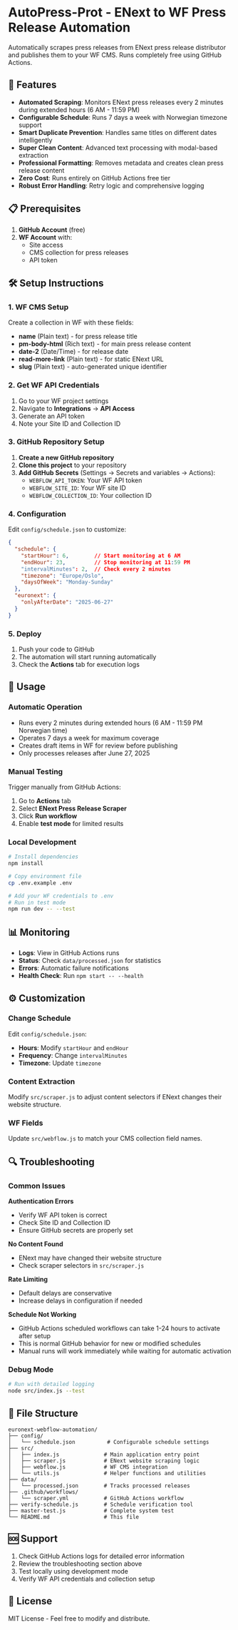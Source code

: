 # AutoPress-Prot - ENext to WF Press Release Automation

Automatically scrapes press releases from ENext press release distributor and publishes them to your WF CMS. Runs completely free using GitHub Actions.

## 🚀 Features

- **Automated Scraping**: Monitors ENext press releases every 2 minutes during extended hours (6 AM - 11:59 PM)
- **Configurable Schedule**: Runs 7 days a week with Norwegian timezone support
- **Smart Duplicate Prevention**: Handles same titles on different dates intelligently
- **Super Clean Content**: Advanced text processing with modal-based extraction
- **Professional Formatting**: Removes metadata and creates clean press release content
- **Zero Cost**: Runs entirely on GitHub Actions free tier
- **Robust Error Handling**: Retry logic and comprehensive logging

## 📋 Prerequisites

1. **GitHub Account** (free)
2. **WF Account** with:
   - Site access
   - CMS collection for press releases
   - API token

## 🛠 Setup Instructions

### 1. WF CMS Setup

Create a collection in WF with these fields:
- **name** (Plain text) - for press release title
- **pm-body-html** (Rich text) - for main press release content  
- **date-2** (Date/Time) - for release date
- **read-more-link** (Plain text) - for static ENext URL
- **slug** (Plain text) - auto-generated unique identifier

### 2. Get WF API Credentials

1. Go to your WF project settings
2. Navigate to **Integrations** → **API Access**
3. Generate an API token
4. Note your Site ID and Collection ID

### 3. GitHub Repository Setup

1. **Create a new GitHub repository**
2. **Clone this project** to your repository
3. **Add GitHub Secrets** (Settings → Secrets and variables → Actions):
   - `WEBFLOW_API_TOKEN`: Your WF API token
   - `WEBFLOW_SITE_ID`: Your WF site ID
   - `WEBFLOW_COLLECTION_ID`: Your collection ID

### 4. Configuration

Edit `config/schedule.json` to customize:

```json
{
  "schedule": {
    "startHour": 6,        // Start monitoring at 6 AM
    "endHour": 23,         // Stop monitoring at 11:59 PM
    "intervalMinutes": 2,  // Check every 2 minutes
    "timezone": "Europe/Oslo",
    "daysOfWeek": "Monday-Sunday"
  },
  "euronext": {
    "onlyAfterDate": "2025-06-27"
  }
}
```

### 5. Deploy

1. Push your code to GitHub
2. The automation will start running automatically
3. Check the **Actions** tab for execution logs

## 🔧 Usage

### Automatic Operation
- Runs every 2 minutes during extended hours (6 AM - 11:59 PM Norwegian time)
- Operates 7 days a week for maximum coverage
- Creates draft items in WF for review before publishing
- Only processes releases after June 27, 2025

### Manual Testing
Trigger manually from GitHub Actions:
1. Go to **Actions** tab
2. Select **ENext Press Release Scraper**
3. Click **Run workflow**
4. Enable **test mode** for limited results

### Local Development
```bash
# Install dependencies
npm install

# Copy environment file
cp .env.example .env

# Add your WF credentials to .env
# Run in test mode
npm run dev -- --test
```

## 📊 Monitoring

- **Logs**: View in GitHub Actions runs
- **Status**: Check `data/processed.json` for statistics
- **Errors**: Automatic failure notifications
- **Health Check**: Run `npm start -- --health`

## ⚙️ Customization

### Change Schedule
Edit `config/schedule.json`:
- **Hours**: Modify `startHour` and `endHour`
- **Frequency**: Change `intervalMinutes`
- **Timezone**: Update `timezone`

### Content Extraction
Modify `src/scraper.js` to adjust content selectors if ENext changes their website structure.

### WF Fields
Update `src/webflow.js` to match your CMS collection field names.

## 🔍 Troubleshooting

### Common Issues

**Authentication Errors**
- Verify WF API token is correct
- Check Site ID and Collection ID
- Ensure GitHub secrets are properly set

**No Content Found**
- ENext may have changed their website structure
- Check scraper selectors in `src/scraper.js`

**Rate Limiting**
- Default delays are conservative
- Increase delays in configuration if needed

**Schedule Not Working**
- GitHub Actions scheduled workflows can take 1-24 hours to activate after setup
- This is normal GitHub behavior for new or modified schedules
- Manual runs will work immediately while waiting for automatic activation

### Debug Mode
```bash
# Run with detailed logging
node src/index.js --test
```

## 📄 File Structure

```
euronext-webflow-automation/
├── config/
│   └── schedule.json          # Configurable schedule settings
├── src/
│   ├── index.js              # Main application entry point
│   ├── scraper.js            # ENext website scraping logic
│   ├── webflow.js            # WF CMS integration
│   └── utils.js              # Helper functions and utilities
├── data/
│   └── processed.json        # Tracks processed releases
├── .github/workflows/
│   └── scraper.yml           # GitHub Actions workflow
├── verify-schedule.js        # Schedule verification tool
├── master-test.js            # Complete system test
└── README.md                 # This file
```

## 🆘 Support

1. Check GitHub Actions logs for detailed error information
2. Review the troubleshooting section above
3. Test locally using development mode
4. Verify WF API credentials and collection setup

## 📝 License

MIT License - Feel free to modify and distribute.